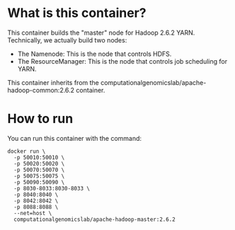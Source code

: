 What is this container?
===

This container builds the "master" node for Hadoop 2.6.2 YARN. Technically, we actually build two nodes:

* The Namenode: This is the node that controls HDFS.
* The ResourceManager: This is the node that controls job scheduling for YARN.

This container inherits from the computationalgenomicslab/apache-hadoop-common:2.6.2 container.

How to run
===

You can run this container with the command:

```
docker run \
  -p 50010:50010 \
  -p 50020:50020 \
  -p 50070:50070 \
  -p 50075:50075 \
  -p 50090:50090 \
  -p 8030-8033:8030-8033 \
  -p 8040:8040 \
  -p 8042:8042 \
  -p 8088:8088 \
  --net=host \
  computationalgenomicslab/apache-hadoop-master:2.6.2
```